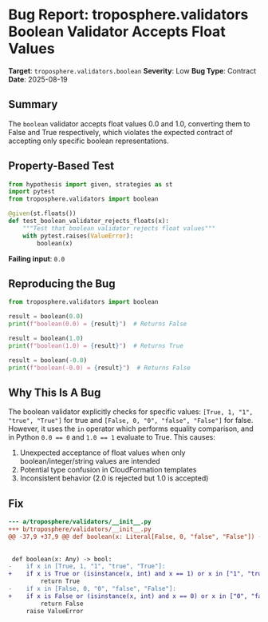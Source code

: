 # Bug Report: troposphere.validators Boolean Validator Accepts Float Values

**Target**: `troposphere.validators.boolean`
**Severity**: Low
**Bug Type**: Contract
**Date**: 2025-08-19

## Summary

The `boolean` validator accepts float values 0.0 and 1.0, converting them to False and True respectively, which violates the expected contract of accepting only specific boolean representations.

## Property-Based Test

```python
from hypothesis import given, strategies as st
import pytest
from troposphere.validators import boolean

@given(st.floats())
def test_boolean_validator_rejects_floats(x):
    """Test that boolean validator rejects float values"""
    with pytest.raises(ValueError):
        boolean(x)
```

**Failing input**: `0.0`

## Reproducing the Bug

```python
from troposphere.validators import boolean

result = boolean(0.0)
print(f"boolean(0.0) = {result}")  # Returns False

result = boolean(1.0)
print(f"boolean(1.0) = {result}")  # Returns True

result = boolean(-0.0)
print(f"boolean(-0.0) = {result}")  # Returns False
```

## Why This Is A Bug

The boolean validator explicitly checks for specific values: `[True, 1, "1", "true", "True"]` for true and `[False, 0, "0", "false", "False"]` for false. However, it uses the `in` operator which performs equality comparison, and in Python `0.0 == 0` and `1.0 == 1` evaluate to True. This causes:

1. Unexpected acceptance of float values when only boolean/integer/string values are intended
2. Potential type confusion in CloudFormation templates
3. Inconsistent behavior (2.0 is rejected but 1.0 is accepted)

## Fix

```diff
--- a/troposphere/validators/__init__.py
+++ b/troposphere/validators/__init__.py
@@ -37,9 +37,9 @@ def boolean(x: Literal[False, 0, "false", "False"]) -> Literal[False]: ...
 
 
 def boolean(x: Any) -> bool:
-    if x in [True, 1, "1", "true", "True"]:
+    if x is True or (isinstance(x, int) and x == 1) or x in ["1", "true", "True"]:
         return True
-    if x in [False, 0, "0", "false", "False"]:
+    if x is False or (isinstance(x, int) and x == 0) or x in ["0", "false", "False"]:
         return False
     raise ValueError
```